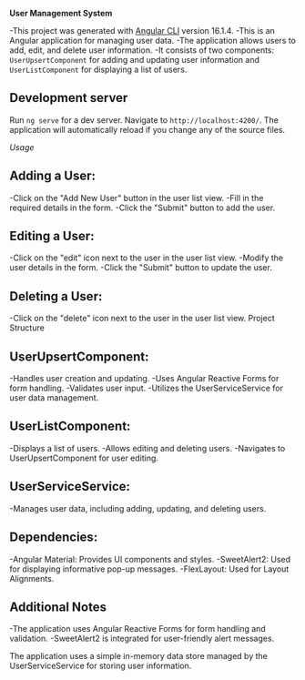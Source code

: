 **User Management System**

-This project was generated with [Angular CLI](https://github.com/angular/angular-cli) version 16.1.4.
-This is an Angular application for managing user data. 
-The application allows users to add, edit, and delete user information. 
-It consists of two components: `UserUpsertComponent` for adding and updating user information and `UserListComponent` for displaying a list of users.

## Development server
Run `ng serve` for a dev server. Navigate to `http://localhost:4200/`. The application will automatically reload if you change any of the source files.

*Usage*
## Adding a User:

-Click on the "Add New User" button in the user list view.
-Fill in the required details in the form.
-Click the "Submit" button to add the user.

## Editing a User:

-Click on the "edit" icon next to the user in the user list view.
-Modify the user details in the form.
-Click the "Submit" button to update the user.

## Deleting a User:

-Click on the "delete" icon next to the user in the user list view.
Project Structure

## UserUpsertComponent:

-Handles user creation and updating.
-Uses Angular Reactive Forms for form handling.
-Validates user input.
-Utilizes the UserServiceService for user data management.

## UserListComponent:

-Displays a list of users.
-Allows editing and deleting users.
-Navigates to UserUpsertComponent for user editing.

## UserServiceService:
-Manages user data, including adding, updating, and deleting users.

## Dependencies:
-Angular Material: Provides UI components and styles.
-SweetAlert2: Used for displaying informative pop-up messages.
-FlexLayout: Used for Layout Alignments.

## Additional Notes
-The application uses Angular Reactive Forms for form handling and validation.
-SweetAlert2 is integrated for user-friendly alert messages.

The application uses a simple in-memory data store managed by the UserServiceService for storing user information.